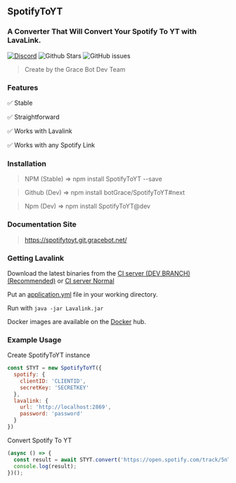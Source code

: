 
## SpotifyToYT
### A Converter That Will Convert Your Spotify To YT with LavaLink.
[![Discord](https://img.shields.io/discord/469387242767646730?style=flat-square&logo=discord&logoColor=white)](https://discordapp.com/invite/GuGcuwdYwg)
![Github Stars](https://img.shields.io/github/stars/BotGrace/SpotifyToYT?style=flat-square)
![GitHub issues](https://img.shields.io/github/issues-raw/BotGrace/SpotifyToYT?style=flat-square)
<!-- [![npm](https://img.shields.io/npm/v/SpotifyToYT?style=flat-square)](https://www.npmjs.com/package/SpotifyToYT) -->
<!-- ![Snyk Vulnerabilities for npm package](https://img.shields.io/snyk/vulnerabilities/npm/SpotifyToYT?style=flat-square)  -->
<!-- ![NPM](https://img.shields.io/npm/l/SpotifyToYT?style=flat-square) -->

> Create by the Grace Bot Dev Team

### Features

✅ Stable

✅ Straightforward

✅ Works with Lavalink

✅ Works with any Spotify Link


### Installation
 
> NPM (Stable) => npm install SpotifyToYT --save

> Github (Dev) => npm install botGrace/SpotifyToYT#next

> Npm (Dev) => npm install SpotifyToYT@dev

### Documentation Site

> https://spotifytoyt.git.gracebot.net/

### Getting Lavalink

Download the latest binaries from the [CI server (DEV BRANCH) (Recommended)](https://ci.fredboat.com/viewType.html?buildTypeId=Lavalink_Build&branch_Lavalink=refs%2Fheads%2Fdev&tab=buildTypeStatusDiv&guest=1) or [CI server Normal](https://ci.fredboat.com/viewLog.html?buildId=lastSuccessful&buildTypeId=Lavalink_Build&tab=artifacts&guest=1)

Put an [application.yml](https://github.com/freyacodes/Lavalink/blob/master/LavalinkServer/application.yml.example) file in your working directory.

Run with `java -jar Lavalink.jar`

Docker images are available on the [Docker](https://hub.docker.com/r/fredboat/lavalink/) hub.

### Example Usage

Create SpotifyToYT instance 
```js
const STYT = new SpotifyToYT({
  spotify: {
    clientID: 'CLIENTID',
    secretKey: 'SECRETKEY'
  },
  lavalink: {
    url: 'http://localhost:2869',
    password: 'password'
  }
})
```

Convert Spotify To YT
```js
(async () => {
  const result = await STYT.convert('https://open.spotify.com/track/5nTtCOCds6I0PHMNtqelas');
  console.log(result);
})();
```